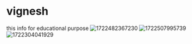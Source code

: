 # vignesh 
this info for educational purpose
![1722482367230](https://github.com/user-attachments/assets/232542c1-1917-489a-9bf4-7b02e6da1262)
![1722507995739](https://github.com/user-attachments/assets/63b1ddf6-c570-4b0a-afc9-43786e5d9d4d)
![1722304041929](https://github.com/user-attachments/assets/c21d1603-15ab-47b5-ba19-0231355f5217)


